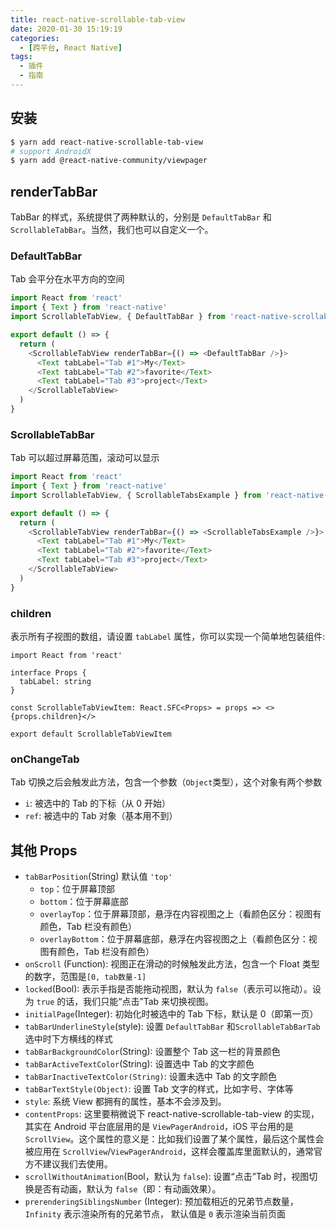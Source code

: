 ```yaml
---
title: react-native-scrollable-tab-view
date: 2020-01-30 15:19:19
categories:
  - [跨平台, React Native]
tags:
  - 插件
  - 指南
---
```


## 安装

```sh
$ yarn add react-native-scrollable-tab-view
# support AndroidX
$ yarn add @react-native-community/viewpager
```

<!--more-->

## renderTabBar

TabBar 的样式，系统提供了两种默认的，分别是 `DefaultTabBar` 和 `ScrollableTabBar`。当然，我们也可以自定义一个。

### DefaultTabBar

Tab 会平分在水平方向的空间

```js
import React from 'react'
import { Text } from 'react-native'
import ScrollableTabView, { DefaultTabBar } from 'react-native-scrollable-tab-view'

export default () => {
  return (
    <ScrollableTabView renderTabBar={() => <DefaultTabBar />}>
      <Text tabLabel="Tab #1">My</Text>
      <Text tabLabel="Tab #2">favorite</Text>
      <Text tabLabel="Tab #3">project</Text>
    </ScrollableTabView>
  )
}
```

### ScrollableTabBar

Tab 可以超过屏幕范围，滚动可以显示

```js
import React from 'react'
import { Text } from 'react-native'
import ScrollableTabView, { ScrollableTabsExample } from 'react-native-scrollable-tab-view'

export default () => {
  return (
    <ScrollableTabView renderTabBar={() => <ScrollableTabsExample />}>
      <Text tabLabel="Tab #1">My</Text>
      <Text tabLabel="Tab #2">favorite</Text>
      <Text tabLabel="Tab #3">project</Text>
    </ScrollableTabView>
  )
}
```

### children

表示所有子视图的数组，请设置 `tabLabel` 属性，你可以实现一个简单地包装组件:

```tsx
import React from 'react'

interface Props {
  tabLabel: string
}

const ScrollableTabViewItem: React.SFC<Props> = props => <>{props.children}</>

export default ScrollableTabViewItem
```

### onChangeTab

Tab 切换之后会触发此方法，包含一个参数（`Object`类型），这个对象有两个参数

- `i`: 被选中的 Tab 的下标（从 0 开始）
- `ref`: 被选中的 Tab 对象（基本用不到）

## 其他 Props

- `tabBarPosition`(String) 默认值 `'top'`
  - `top`：位于屏幕顶部
  - `bottom`：位于屏幕底部
  - `overlayTop`：位于屏幕顶部，悬浮在内容视图之上（看颜色区分：视图有颜色，Tab 栏没有颜色）
  - `overlayBottom`：位于屏幕底部，悬浮在内容视图之上（看颜色区分：视图有颜色，Tab 栏没有颜色）
- `onScroll` (Function): 视图正在滑动的时候触发此方法，包含一个 Float 类型的数字，范围是`[0, tab数量-1]`
- `locked`(Bool): 表示手指是否能拖动视图，默认为 `false`（表示可以拖动）。设为 `true` 的话，我们只能“点击”Tab 来切换视图。
- `initialPage`(Integer): 初始化时被选中的 Tab 下标，默认是 0（即第一页）
- `tabBarUnderlineStyle`(style): 设置 `DefaultTabBar` 和`ScrollableTabBarTab` 选中时下方横线的样式
- `tabBarBackgroundColor`(String): 设置整个 Tab 这一栏的背景颜色
- `tabBarActiveTextColor`(String): 设置选中 Tab 的文字颜色
- `tabBarInactiveTextColor(String)`: 设置未选中 Tab 的文字颜色
- `tabBarTextStyle(Object)`: 设置 Tab 文字的样式，比如字号、字体等
- `style`: 系统 View 都拥有的属性，基本不会涉及到。
- `contentProps`: 这里要稍微说下 react-native-scrollable-tab-view 的实现，其实在 Android 平台底层用的是 `ViewPagerAndroid`，iOS 平台用的是 `ScrollView`。这个属性的意义是：比如我们设置了某个属性，最后这个属性会被应用在 `ScrollView`/`ViewPagerAndroid`，这样会覆盖库里面默认的，通常官方不建议我们去使用。
- `scrollWithoutAnimation`(Bool，默认为 `false`): 设置“点击”Tab 时，视图切换是否有动画，默认为 `false`（即：有动画效果）。
- `prerenderingSiblingsNumber` (Integer): 预加载相近的兄弟节点数量，`Infinity` 表示渲染所有的兄弟节点， 默认值是 `0` 表示渲染当前页面
